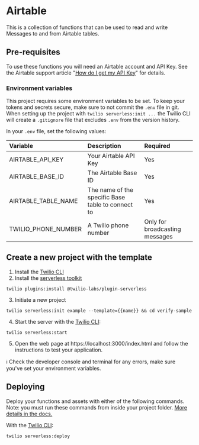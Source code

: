 # Airtable

This is a collection of functions that can be used to read and write Messages to and from Airtable tables.

## Pre-requisites

To use these functions you will need an Airtable account and API Key.  See the Airtable support article "[How do I get my API Key](https://support.airtable.com/hc/en-us/articles/219046777-How-do-I-get-my-API-key-)" for details.

### Environment variables

This project requires some environment variables to be set. To keep your tokens and secrets secure, make sure to not commit the `.env` file in git. When setting up the project with `twilio serverless:init ...` the Twilio CLI will create a `.gitignore` file that excludes `.env` from the version history.

In your `.env` file, set the following values:

| Variable | Description | Required |
| :------- | :---------- | :------- |
| AIRTABLE_API_KEY | Your Airtable API Key | Yes |
| AIRTABLE_BASE_ID | The Airtable Base ID | Yes |
| AIRTABLE_TABLE_NAME | The name of the specific Base table to connect to | Yes |
| TWILIO_PHONE_NUMBER | A Twilio phone number | Only for broadcasting messages |

## Create a new project with the template

1. Install the [Twilio CLI](https://www.twilio.com/docs/twilio-cli/quickstart#install-twilio-cli)
2. Install the [serverless toolkit](https://www.twilio.com/docs/labs/serverless-toolkit/getting-started)

```shell
twilio plugins:install @twilio-labs/plugin-serverless
```

3. Initiate a new project

```
twilio serverless:init example --template={{name}} && cd verify-sample
```

4. Start the server with the [Twilio CLI](https://www.twilio.com/docs/twilio-cli/quickstart):

```
twilio serverless:start
```

5. Open the web page at https://localhost:3000/index.html and follow the instructions to test your application.

ℹ️ Check the developer console and terminal for any errors, make sure you've set your environment variables.

## Deploying

Deploy your functions and assets with either of the following commands. Note: you must run these commands from inside your project folder. [More details in the docs.](https://www.twilio.com/docs/labs/serverless-toolkit)

With the [Twilio CLI](https://www.twilio.com/docs/twilio-cli/quickstart):

```
twilio serverless:deploy
```
